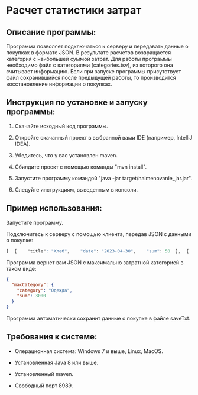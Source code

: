 # Расчет статистики затрат

## Описание программы:

Программа позволяет подключаться к серверу и передавать данные о покупках в формате JSON. В результате расчетов возвращается категория с наибольшей суммой затрат. Для работы программы необходимо файл с категориями (categories.tsv), из которого она считывает информацию. Если при запуске программы присутствует файл сохранившийся после предыдущей работы, то производится восстановление информации о покупках.

## Инструкция по установке и запуску программы:

1. Скачайте исходный код программы.

1. Откройте скачанный проект в выбранной вами IDE (например, IntelliJ IDEA).

1. Убедитесь, что у вас установлен maven.

1. Сбилдите проект с помощью команды "mvn install".

1. Запустите программу командой "java -jar target/naimenovanie_jar.jar".

1. Следуйте инструкциям, выведенным в консоли.

## Пример использования:

Запустите программу.

Подключитесь к серверу с помощью клиента, передав JSON с данными о покупке:
```css
[  {    "title": "Хлеб",    "date": "2023-04-30",    "sum": 50  },  {    "title": "Молоко",    "date": "2023-04-30",    "sum": 80  },  {    "title": "Одежда",    "date": "2023-04-30",    "sum": 3000  },  {    "title": "Продукты",    "date": "2023-04-30",    "sum": 600  },  {    "title": "Развлечения",    "date": "2023-04-30",    "sum": 1500  }]
```
Программа вернет вам JSON с максимально затратной категорией в таком виде:
```json
{
  "maxCategory": {
    "category": "Одежда",
    "sum": 3000
  }
}
```
Программа автоматически сохранит данные о покупке в файле saveTxt.

## Требования к системе:

* Операционная система: Windows 7 и выше, Linux, MacOS.

* Установленная Java 8 или выше.

* Установленный maven.

* Свободный порт 8989.
